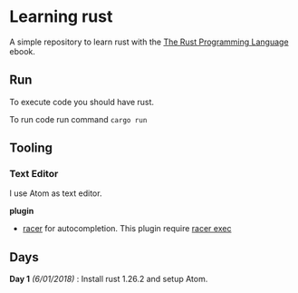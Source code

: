 # Learning rust

A simple repository to learn rust with the [The Rust Programming Language](https://doc.rust-lang.org/book/second-edition/index.html) ebook.

## Run

To execute code you should have rust.

To run code run command ``cargo run``

## Tooling

### Text Editor

I use Atom as text editor.

**plugin**
 * [racer](https://atom.io/packages/racer) for autocompletion. This plugin
 require [racer exec](https://github.com/racer-rust/racer)

## Days

**Day 1** _(6/01/2018)_ : Install rust 1.26.2 and setup Atom.
